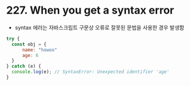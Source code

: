 # 227. When you get a syntax error

- syntax 에러는 자바스크립트 구문상 오류로 잘못된 문법을 사용한 경우 발생함

```js
try {
  const obj = {
      name: "howoo"
      age: 6
  }
} catch (e) {
  console.log(e); // SyntaxError: Unexpected identifier 'age'
}
```
